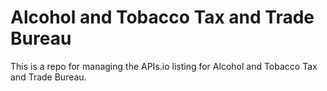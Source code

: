 # Alcohol and Tobacco Tax and Trade Bureau
This is a repo for managing the APIs.io listing for Alcohol and Tobacco Tax and Trade Bureau.